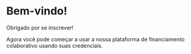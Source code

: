 Bem-vindo!
===
Obrigado por se inscrever!

Agora você pode começar a usar a nossa plataforma de financiamento colaborativo usando suas credenciais.
